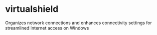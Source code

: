# virtualshield
Organizes network connections and enhances connectivity settings for streamlined Internet access on Windows
